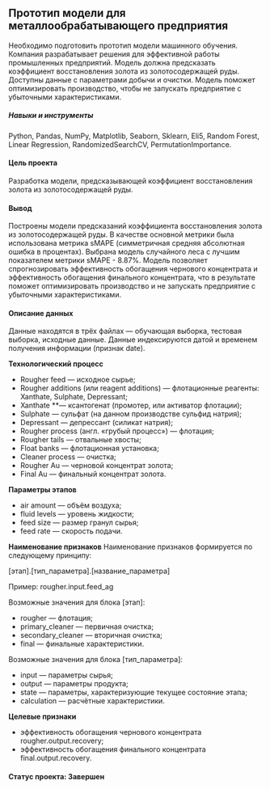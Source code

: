 ## Прототип модели для металлообрабатывающего предприятия

Необходимо подготовить прототип модели машинного обучения. 
Компания разрабатывает решения для эффективной работы промышленных предприятий.
Модель должна предсказать коэффициент восстановления золота из золотосодержащей руды. 
Доступны данные с параметрами добычи и очистки.
Модель поможет оптимизировать производство, чтобы не запускать предприятие с убыточными характеристиками.

##### Навыки и инструменты

Python, Pandas, NumPy, Matplotlib, Seaborn, Sklearn, Eli5, Random Forest, Linear Regression, RandomizedSearchCV, PermutationImportance.

#### Цель проекта

Разработка модели, предсказывающей коэффициент восстановления золота из золотосодержащей руды.

#### Вывод

Построены модели предсказаний коэффициента восстановления золота из золотосодержащей руды. 
В качестве основной метрики была использована метрика sMAPE (симметричная средняя абсолютная ошибка в процентах).
Выбрана модель случайного леса с лучшим показателем метрики sMAPE - 8.87%.
Модель позволяет спрогнозировать эффективность обогащения чернового концентрата и эффективность обогащения финального концентрата, 
что в результате поможет оптимизировать производство и не запускать предприятие с убыточными характеристиками.

#### Описание данных

Данные находятся в трёх файлах — обучающая выборка, тестовая выборка, исходные данные.
Данные индексируются датой и временем получения информации (признак date).

**Технологический процесс**
* Rougher feed — исходное сырье;
* Rougher additions (или reagent additions) — флотационные реагенты: Xanthate, Sulphate, Depressant;
* Xanthate **— ксантогенат (промотер, или активатор флотации);
* Sulphate — сульфат (на данном производстве сульфид натрия);
* Depressant — депрессант (силикат натрия);
* Rougher process (англ. «грубый процесс») — флотация;
* Rougher tails — отвальные хвосты;
* Float banks — флотационная установка;
* Cleaner process — очистка;
* Rougher Au — черновой концентрат золота;
* Final Au — финальный концентрат золота.

**Параметры этапов**
* air amount — объём воздуха;
* fluid levels — уровень жидкости;
* feed size — размер гранул сырья;
* feed rate — скорость подачи.

**Наименование признаков**
Наименование признаков формируется по следующему принципу:

[этап].[тип_параметра].[название_параметра]

Пример: rougher.input.feed_ag

Возможные значения для блока [этап]:
* rougher — флотация;
* primary_cleaner — первичная очистка;
* secondary_cleaner — вторичная очистка;
* final — финальные характеристики.

Возможные значения для блока [тип_параметра]:
* input — параметры сырья;
* output — параметры продукта;
* state — параметры, характеризующие текущее состояние этапа;
* calculation — расчётные характеристики.

**Целевые признаки**
* эффективность обогащения чернового концентрата rougher.output.recovery;
* эффективность обогащения финального концентрата final.output.recovery.

#### Статус проекта: Завершен
